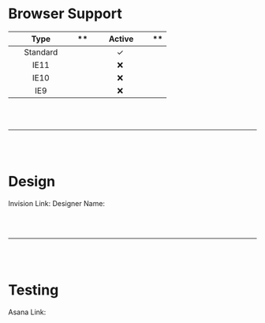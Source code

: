 # Browser Support

| **&nbsp;&nbsp;&nbsp;&nbsp;&nbsp;&nbsp;&nbsp;&nbsp;&nbsp;Type&nbsp;&nbsp;&nbsp;&nbsp;&nbsp;&nbsp;&nbsp;&nbsp;&nbsp;** | ** &nbsp;&nbsp;&nbsp;&nbsp;&nbsp;&nbsp;&nbsp;&nbsp;&nbsp;Active&nbsp;&nbsp;&nbsp;&nbsp;&nbsp;&nbsp;&nbsp;&nbsp;&nbsp;** |
| :------------------------------------------------------------------------------------------------------------------: | :---------------------------------------------------------------------------------------------------------------------: |
|                                                       Standard                                                       |                                                            ✓                                                            |
|                                                         IE11                                                         |                                                           ❌                                                            |
|                                                         IE10                                                         |                                                           ❌                                                            |
|                                                         IE9                                                          |                                                           ❌                                                            |

<br><br><hr><br><br>

# Design

Invision Link:
Designer Name:

<br><br><hr><br><br>

# Testing

Asana Link:
